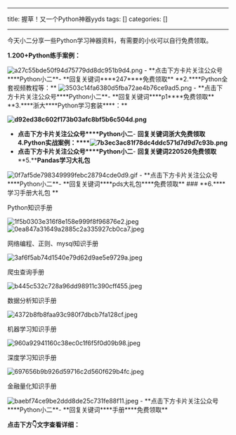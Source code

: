 
--- 
title:  握草！又一个Python神器yyds 
tags: []
categories: [] 

---
今天小二分享一些Python学习神器资料，有需要的小伙可以自行免费领取。

**1.****200+Python练手案例****：**

<img src="https://img-blog.csdnimg.cn/img_convert/a27c55bde50f94d75779dd8dc951b9d4.png" alt="a27c55bde50f94d75779dd8dc951b9d4.png">
- **点击下方卡片关注公众号****Python小二**- **回复关键词****247****免费领取**
**2.****Python全套视频教程等：**

<img src="https://img-blog.csdnimg.cn/img_convert/3503c14fa6380d5fba72ae4b76ce9ad5.png" alt="3503c14fa6380d5fba72ae4b76ce9ad5.png">
- **点击下方卡片关注公众号****Python小二**- **回复关键词****p1****免费领取**
**3.****浙大****Python学习套装****：**

**<img src="https://img-blog.csdnimg.cn/img_convert/d92ed38c602f173b03afc8bf5b6c504d.png" alt="d92ed38c602f173b03afc8bf5b6c504d.png">**
- **点击下方卡片关注公众号****Python小二**- **回复关键词****浙大****免费领取**
**4.****Python实战案例****：****<img src="https://img-blog.csdnimg.cn/img_convert/7b3ec3ac81f78dc4ddc571d7d9d7c93b.png" alt="7b3ec3ac81f78dc4ddc571d7d9d7c93b.png">**
- **点击下方卡片关注公众号****Python小二**- **回复关键词****220526****免费领取**
**5.****Pandas学习大礼包**

<img src="https://img-blog.csdnimg.cn/img_convert/0f7af5de798349999febc28794cde0d9.gif" alt="0f7af5de798349999febc28794cde0d9.gif">
- **点击下方卡片关注公众号****Python小二**- **回复关键词****pds大礼包****免费领取**
### **6.****学习手册大礼包 **

Python知识手册

<img src="https://img-blog.csdnimg.cn/img_convert/1f5b0303e316f8e158e999f8f96876e2.jpeg" alt="1f5b0303e316f8e158e999f8f96876e2.jpeg">

<img src="https://img-blog.csdnimg.cn/img_convert/0ea847a31649a2885c2a335927cb0ca7.jpeg" alt="0ea847a31649a2885c2a335927cb0ca7.jpeg">

网络编程、正则、mysql知识手册

<img src="https://img-blog.csdnimg.cn/img_convert/3af6f5ab74d1540e79d62d9ae5e9729a.jpeg" alt="3af6f5ab74d1540e79d62d9ae5e9729a.jpeg">

爬虫查询手册

<img src="https://img-blog.csdnimg.cn/img_convert/b445c532c728a96dd98911c390cff455.jpeg" alt="b445c532c728a96dd98911c390cff455.jpeg">

数据分析知识手册

<img src="https://img-blog.csdnimg.cn/img_convert/4372b8fb8faa93c980f7dbcb7fa128cf.jpeg" alt="4372b8fb8faa93c980f7dbcb7fa128cf.jpeg">

机器学习知识手册

<img src="https://img-blog.csdnimg.cn/img_convert/960a92941160c38ec0c1f6f5f0d09b98.jpeg" alt="960a92941160c38ec0c1f6f5f0d09b98.jpeg">

深度学习知识手册

<img src="https://img-blog.csdnimg.cn/img_convert/697656b9b926d59716c2d560f629b4fc.jpeg" alt="697656b9b926d59716c2d560f629b4fc.jpeg">

金融量化知识手册

<img src="https://img-blog.csdnimg.cn/img_convert/baebf74ce9be2ddd8de25c731fe88f11.jpeg" alt="baebf74ce9be2ddd8de25c731fe88f11.jpeg">
- **点击下方卡片关注公众号****Python小二**- **回复关键词****手册****免费领取**


**点击下方👇****文字****查看详细：**










